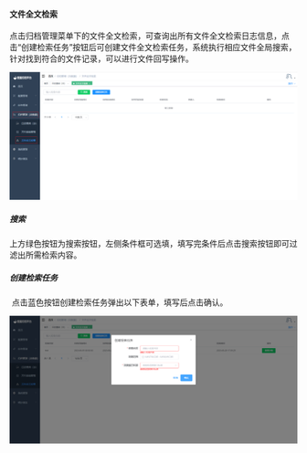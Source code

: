 

#### 		文件全文检索

​	点击归档管理菜单下的文件全文检索，可查询出所有文件全文检索日志信息，点击“创建检索任务”按钮后可创建文件全文检索任务，系统执行相应文件全局搜索，针对找到符合的文件记录，可以进行文件回写操作。

![image-20230620170814233](../../../images/whalealDataImages/image-20230620170814233.png)

##### 				搜索

​	上方绿色按钮为搜索按钮，左侧条件框可选填，填写完条件后点击搜索按钮即可过滤出所需检索内容。

##### 				创建检索任务

​	点击蓝色按钮创建检索任务弹出以下表单，填写后点击确认。

![image-20230620171123012](../../../images/whalealDataImages/image-20230620171123012.png)
